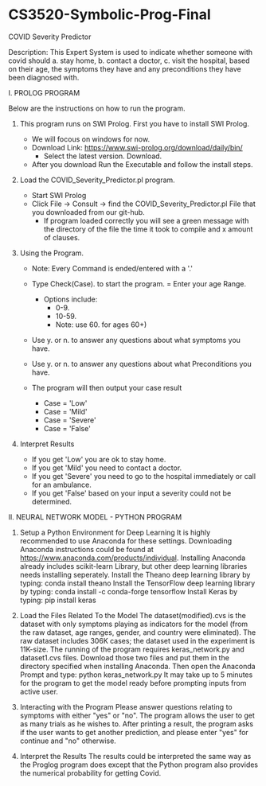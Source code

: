 # CS3520-Symbolic-Prog-Final

COVID Severity Predictor

Description: This Expert System is used to indicate whether someone with covid should a. stay home, b. contact a doctor, c. visit the hospital, based on their age, the symptoms they have and any preconditions they have been diagnosed with. 

I. PROLOG PROGRAM

Below are the instructions on how to run the program.

1. This program runs on SWI Prolog. First you have to install SWI Prolog.
	- We will focous on windows for now.
	- Download Link: https://www.swi-prolog.org/download/daily/bin/
		- Select the latest version. Download.
	- After you download Run the Executable and follow the install steps.
	
2. Load the COVID_Severity_Predictor.pl program.
	- Start SWI Prolog
	- Click File -> Consult -> find the COVID_Severity_Predictor.pl File that you downloaded from our git-hub.
		- If program loaded correctly you will see a green message with the directory of the file the time it took to compile and x amount of clauses.
		
3. Using the Program.
	- Note: Every Command is ended/entered with a '.'
	
	- Type Check(Case). to start the program.
	= Enter your age Range.
		- Options include:
			- 0-9.
			- 10-59.
			- Note: use 60. for ages 60+)
	- Use y. or n. to answer any questions about what symptoms you have.
	- Use y. or n. to answer any questions about what Preconditions you have.
	- The program will then output your case result
		- Case = 'Low'
		- Case = 'Mild'
		- Case = 'Severe'
		- Case = 'False'
		
4. Interpret Results
	- If you get 'Low' you are ok to stay home.
	- If you get 'Mild' you need to contact a doctor.
	- If you get 'Severe' you need to go to the hospital immediately or call for an ambulance.
	- If you get 'False' based on your input a severity could not be determined.

II. NEURAL NETWORK MODEL - PYTHON PROGRAM

1. Setup a Python Environment for Deep Learning
It is highly recommended to use Anaconda for these settings. Downloading Anaconda instructions could be found at https://www.anaconda.com/products/individual.
	Installing Anaconda already includes scikit-learn Library, but other deep learning libraries needs installing seperately. 
	Install the Theano deep learning library by typing: conda install theano
	Install the TensorFlow deep learning library by typing: conda install -c conda-forge tensorflow
	Install Keras by typing: pip install keras

2. Load the Files Related To the Model
The dataset(modified).cvs is the dataset with only symptoms playing as indicators for the model (from the raw dataset, age ranges, gender, and country were eliminated). 
	The raw dataset includes 306K cases; the dataset used in the experiment is 11K-size. 
The running of the program requires keras_network.py and dataset1.cvs files. 
	Download those two files and put them in the directory specified when installing Anaconda. 
Then open the Anaconda Prompt and type: python keras_network.py
	It may take up to 5 minutes for the program to get the model ready before prompting inputs from active user. 

3. Interacting with the Program
Please answer questions relating to symptoms with either "yes" or "no". The program allows the user to get as many trials as he wishes to. 
After printing a result, the program asks if the user wants to get another prediction, and please enter "yes" for continue and "no" otherwise.

4. Interpret the Results
The results could be interpreted the same way as the Proglog program does except that the Python program also provides the numerical probability for getting Covid. 

